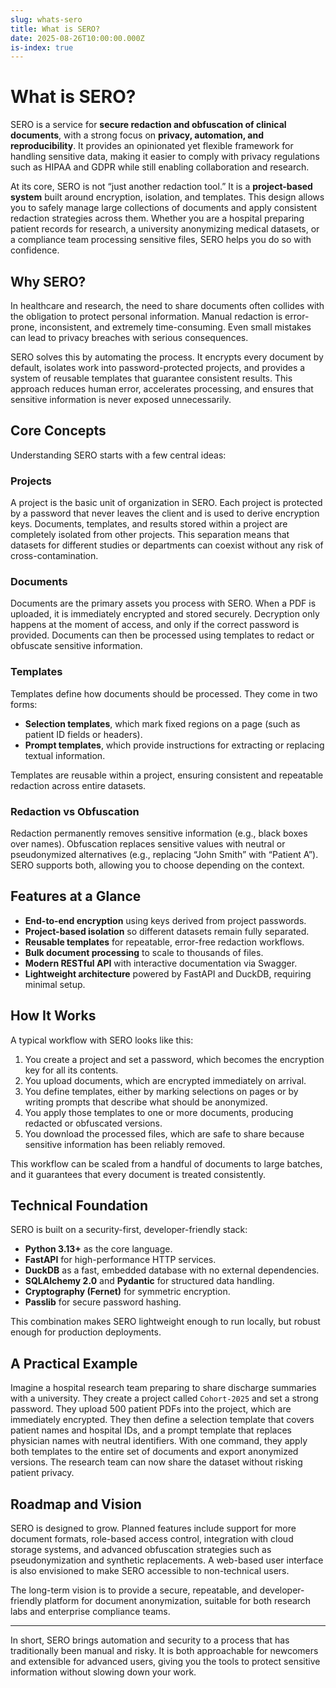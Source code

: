 ```yaml
---
slug: whats-sero
title: What is SERO?
date: 2025-08-26T10:00:00.000Z
is-index: true
---
```


# What is SERO?

SERO is a service for **secure redaction and obfuscation of clinical documents**, with a strong focus on **privacy, automation, and reproducibility**. It provides an opinionated yet flexible framework for handling sensitive data, making it easier to comply with privacy regulations such as HIPAA and GDPR while still enabling collaboration and research.

At its core, SERO is not “just another redaction tool.” It is a **project-based system** built around encryption, isolation, and templates. This design allows you to safely manage large collections of documents and apply consistent redaction strategies across them. Whether you are a hospital preparing patient records for research, a university anonymizing medical datasets, or a compliance team processing sensitive files, SERO helps you do so with confidence.

## Why SERO?

In healthcare and research, the need to share documents often collides with the obligation to protect personal information. Manual redaction is error-prone, inconsistent, and extremely time-consuming. Even small mistakes can lead to privacy breaches with serious consequences.

SERO solves this by automating the process. It encrypts every document by default, isolates work into password-protected projects, and provides a system of reusable templates that guarantee consistent results. This approach reduces human error, accelerates processing, and ensures that sensitive information is never exposed unnecessarily.

## Core Concepts

Understanding SERO starts with a few central ideas:

### Projects
A project is the basic unit of organization in SERO. Each project is protected by a password that never leaves the client and is used to derive encryption keys. Documents, templates, and results stored within a project are completely isolated from other projects. This separation means that datasets for different studies or departments can coexist without any risk of cross-contamination.

### Documents
Documents are the primary assets you process with SERO. When a PDF is uploaded, it is immediately encrypted and stored securely. Decryption only happens at the moment of access, and only if the correct password is provided. Documents can then be processed using templates to redact or obfuscate sensitive information.

### Templates
Templates define how documents should be processed. They come in two forms:
- **Selection templates**, which mark fixed regions on a page (such as patient ID fields or headers).
- **Prompt templates**, which provide instructions for extracting or replacing textual information.

Templates are reusable within a project, ensuring consistent and repeatable redaction across entire datasets.

### Redaction vs Obfuscation
Redaction permanently removes sensitive information (e.g., black boxes over names). Obfuscation replaces sensitive values with neutral or pseudonymized alternatives (e.g., replacing “John Smith” with “Patient A”). SERO supports both, allowing you to choose depending on the context.

## Features at a Glance

- **End-to-end encryption** using keys derived from project passwords.  
- **Project-based isolation** so different datasets remain fully separated.  
- **Reusable templates** for repeatable, error-free redaction workflows.  
- **Bulk document processing** to scale to thousands of files.  
- **Modern RESTful API** with interactive documentation via Swagger.  
- **Lightweight architecture** powered by FastAPI and DuckDB, requiring minimal setup.  

## How It Works

A typical workflow with SERO looks like this:

1. You create a project and set a password, which becomes the encryption key for all its contents.
2. You upload documents, which are encrypted immediately on arrival.
3. You define templates, either by marking selections on pages or by writing prompts that describe what should be anonymized.
4. You apply those templates to one or more documents, producing redacted or obfuscated versions.
5. You download the processed files, which are safe to share because sensitive information has been reliably removed.

This workflow can be scaled from a handful of documents to large batches, and it guarantees that every document is treated consistently.

## Technical Foundation

SERO is built on a security-first, developer-friendly stack:

- **Python 3.13+** as the core language.  
- **FastAPI** for high-performance HTTP services.  
- **DuckDB** as a fast, embedded database with no external dependencies.  
- **SQLAlchemy 2.0** and **Pydantic** for structured data handling.  
- **Cryptography (Fernet)** for symmetric encryption.  
- **Passlib** for secure password hashing.  

This combination makes SERO lightweight enough to run locally, but robust enough for production deployments.

## A Practical Example

Imagine a hospital research team preparing to share discharge summaries with a university. They create a project called `Cohort-2025` and set a strong password. They upload 500 patient PDFs into the project, which are immediately encrypted. They then define a selection template that covers patient names and hospital IDs, and a prompt template that replaces physician names with neutral identifiers. With one command, they apply both templates to the entire set of documents and export anonymized versions. The research team can now share the dataset without risking patient privacy.

## Roadmap and Vision

SERO is designed to grow. Planned features include support for more document formats, role-based access control, integration with cloud storage systems, and advanced obfuscation strategies such as pseudonymization and synthetic replacements. A web-based user interface is also envisioned to make SERO accessible to non-technical users.

The long-term vision is to provide a secure, repeatable, and developer-friendly platform for document anonymization, suitable for both research labs and enterprise compliance teams.

---

In short, SERO brings automation and security to a process that has traditionally been manual and risky. It is both approachable for newcomers and extensible for advanced users, giving you the tools to protect sensitive information without slowing down your work.

